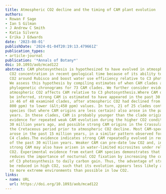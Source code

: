 ```yaml
---
title: Atmospheric CO2 decline and the timing of CAM plant evolution
authors:
- Rowan F Sage
- Ian S Gilman
- J Andrew C Smith
- Katia Silvera
- Erika J Edwards
date: '2023-08-01'
publishDate: '2024-01-04T20:19:13.479661Z'
publication_types:
- article-journal
publication: '*Annals of Botany*'
doi: 10.1093/aob/mcad122
abstract: CAM photosynthesis is hypothesized to have evolved in atmospheres of low
  CO2 concentration in recent geological time because of its ability to concentrate
  CO2 around Rubisco and boost water use efficiency relative to C3 photosynthesis.
  We assess this hypothesis by compiling estimates of when CAM clades arose using
  phylogenetic chronograms for 73 CAM clades. We further consider evidence of how
  atmospheric CO2 affects CAM relative to C3 photosynthesis.Where CAM origins can
  be inferred, strong CAM is estimated to have appeared in the past 30 million years
  in 46 of 48 examined clades, after atmospheric CO2 had declined from high (near
  800 ppm) to lower (&lt;450 ppm) values. In turn, 21 of 25 clades containing CAM
  species (but where CAM origins are less certain) also arose in the past 30 million
  years. In these clades, CAM is probably younger than the clade origin. We found
  evidence for repeated weak CAM evolution during the higher CO2 conditions before
  30 million years ago, and possible strong CAM origins in the Crassulaceae during
  the Cretaceous period prior to atmospheric CO2 decline. Most CAM-specific clades
  arose in the past 15 million years, in a similar pattern observed for origins of
  C4 clades.The evidence indicates strong CAM repeatedly evolved in reduced CO2 conditions
  of the past 30 million years. Weaker CAM can pre-date low CO2 and, in the Crassulaceae,
  strong CAM may also have arisen in water-limited microsites under relatively high
  CO2. Experimental evidence from extant CAM species demonstrates that elevated CO2
  reduces the importance of nocturnal CO2 fixation by increasing the contribution
  of C3 photosynthesis to daily carbon gain. Thus, the advantage of strong CAM would
  be reduced in high CO2, such that its evolution appears less likely and restricted
  to more extreme environments than possible in low CO2.
links:
- name: URL
  url: https://doi.org/10.1093/aob/mcad122
---
```

